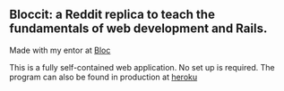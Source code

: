 
## Bloccit: a Reddit replica to teach the fundamentals of web development and Rails.

Made with my entor at [Bloc](http://bloc.io)

This is a fully self-contained web application. No set up is required. The program can also be found in production at [heroku](https://salty-ravine-59807.herokuapp.com/)

